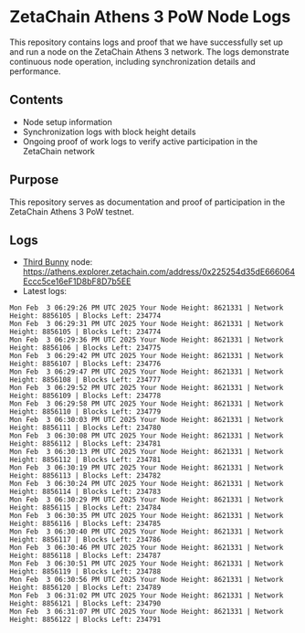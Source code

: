 # ZetaChain Athens 3 PoW Node Logs
This repository contains logs and proof that we have successfully set up and run a node on the ZetaChain Athens 3 network. The logs demonstrate continuous node operation, including synchronization details and performance.

## Contents
- Node setup information
- Synchronization logs with block height details
- Ongoing proof of work logs to verify active participation in the ZetaChain network

## Purpose
This repository serves as documentation and proof of participation in the ZetaChain Athens 3 PoW testnet.

## Logs

- [Third Bunny](https://thirdbunny.xyz/) node: https://athens.explorer.zetachain.com/address/0x225254d35dE666064Eccc5ce16eF1D8bF8D7b5EE
- Latest logs:
```
Mon Feb  3 06:29:26 PM UTC 2025 Your Node Height: 8621331 | Network Height: 8856105 | Blocks Left: 234774
Mon Feb  3 06:29:31 PM UTC 2025 Your Node Height: 8621331 | Network Height: 8856105 | Blocks Left: 234774
Mon Feb  3 06:29:36 PM UTC 2025 Your Node Height: 8621331 | Network Height: 8856106 | Blocks Left: 234775
Mon Feb  3 06:29:42 PM UTC 2025 Your Node Height: 8621331 | Network Height: 8856107 | Blocks Left: 234776
Mon Feb  3 06:29:47 PM UTC 2025 Your Node Height: 8621331 | Network Height: 8856108 | Blocks Left: 234777
Mon Feb  3 06:29:52 PM UTC 2025 Your Node Height: 8621331 | Network Height: 8856109 | Blocks Left: 234778
Mon Feb  3 06:29:58 PM UTC 2025 Your Node Height: 8621331 | Network Height: 8856110 | Blocks Left: 234779
Mon Feb  3 06:30:03 PM UTC 2025 Your Node Height: 8621331 | Network Height: 8856111 | Blocks Left: 234780
Mon Feb  3 06:30:08 PM UTC 2025 Your Node Height: 8621331 | Network Height: 8856112 | Blocks Left: 234781
Mon Feb  3 06:30:13 PM UTC 2025 Your Node Height: 8621331 | Network Height: 8856112 | Blocks Left: 234781
Mon Feb  3 06:30:19 PM UTC 2025 Your Node Height: 8621331 | Network Height: 8856113 | Blocks Left: 234782
Mon Feb  3 06:30:24 PM UTC 2025 Your Node Height: 8621331 | Network Height: 8856114 | Blocks Left: 234783
Mon Feb  3 06:30:29 PM UTC 2025 Your Node Height: 8621331 | Network Height: 8856115 | Blocks Left: 234784
Mon Feb  3 06:30:35 PM UTC 2025 Your Node Height: 8621331 | Network Height: 8856116 | Blocks Left: 234785
Mon Feb  3 06:30:40 PM UTC 2025 Your Node Height: 8621331 | Network Height: 8856117 | Blocks Left: 234786
Mon Feb  3 06:30:46 PM UTC 2025 Your Node Height: 8621331 | Network Height: 8856118 | Blocks Left: 234787
Mon Feb  3 06:30:51 PM UTC 2025 Your Node Height: 8621331 | Network Height: 8856119 | Blocks Left: 234788
Mon Feb  3 06:30:56 PM UTC 2025 Your Node Height: 8621331 | Network Height: 8856120 | Blocks Left: 234789
Mon Feb  3 06:31:02 PM UTC 2025 Your Node Height: 8621331 | Network Height: 8856121 | Blocks Left: 234790
Mon Feb  3 06:31:07 PM UTC 2025 Your Node Height: 8621331 | Network Height: 8856122 | Blocks Left: 234791
```
